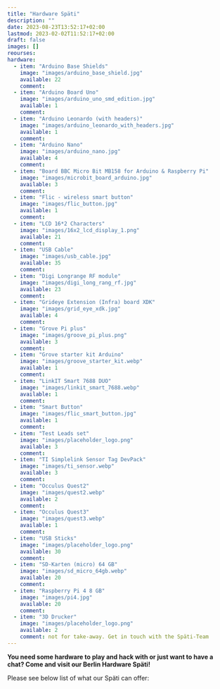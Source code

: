 ```yaml
---
title: "Hardware Späti"
description: ""
date: 2023-08-23T13:52:17+02:00
lastmod: 2023-02-02T11:52:17+02:00
draft: false
images: []
reourses:
hardware:
  - item: "Arduino Base Shields"
    image: "images/arduino_base_shield.jpg"
    available: 22
    comment:
  - item: "Arduino Board Uno"
    image: "images/arduino_uno_smd_edition.jpg"
    available: 1
    comment:
  - item: "Arduino Leonardo (with headers)"
    image: "images/arduino_leonardo_with_headers.jpg"
    available: 1
    comment:
  - item: "Arduino Nano"
    image: "images/arduino_nano.jpg"
    available: 4
    comment:
  - item: "Board BBC Micro Bit MB158 for Arduino & Raspberry Pi"
    image: "images/microbit_board_arduino.jpg"
    available: 3
    comment:
  - item: "Flic - wireless smart button"
    image: "images/flic_button.jpg"
    available: 1
    comment:
  - item: "LCD 16*2 Characters"
    image: "images/16x2_lcd_display_1.png"
    available: 21
    comment:
  - item: "USB Cable"
    image: "images/usb_cable.jpg"
    available: 35
    comment:
  - item: "Digi Longrange RF module"
    image: "images/digi_long_rang_rf.jpg"
    available: 23
    comment:
  - item: "Grideye Extension (Infra) board XDK"
    image: "images/grid_eye_xdk.jpg"
    available: 4
    comment:
  - item: "Grove Pi plus"
    image: "images/groove_pi_plus.png"
    available: 3
    comment:
  - item: "Grove starter kit Arduino"
    image: "images/groove_starter_kit.webp"
    available: 1
    comment:
  - item: "LinkIT Smart 7688 DUO"
    image: "images/linkit_smart_7688.webp"
    available: 1
    comment:
  - item: "Smart Button"
    image: "images/flic_smart_button.jpg"
    available: 1
    comment:
  - item: "Test Leads set"
    image: "images/placeholder_logo.png"
    available: 3
    comment:
  - item: "TI Simplelink Sensor Tag DevPack"
    image: "images/ti_sensor.webp"
    available: 3
    comment:
  - item: "Occulus Quest2"
    image: "images/quest2.webp"
    available: 2
    comment:
  - item: "Occulus Quest3"
    image: "images/quest3.webp"
    available: 1
    comment:
  - item: "USB Sticks"
    image: "images/placeholder_logo.png"
    available: 30
    comment:
  - item: "SD-Karten (micro) 64 GB"
    image: "images/sd_micro_64gb.webp"
    available: 20
    comment:
  - item: "Raspberry Pi 4 8 GB"
    image: "images/pi4.jpg"
    available: 20
    comment:
  - item: "3D Drucker"
    image: "images/placeholder_logo.png"
    available: 2
    comment: not for take-away. Get in touch with the Späti-Team
---
```


**You need some hardware to play and hack with or just want to have a chat? Come and visit our Berlin Hardware Späti!**

Please see below list of what our Späti can offer:

